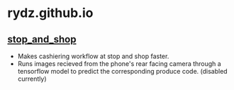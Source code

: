 # rydz.github.io

## [stop_and_shop](https://rydz.github.io/stop_and_shop/)
- Makes cashiering workflow at stop and shop faster. 
- Runs images recieved from the phone's rear facing camera through a tensorflow model to predict the corresponding produce code. (disabled currently)
